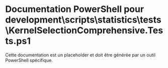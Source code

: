 # Documentation PowerShell pour development\scripts\statistics\tests\KernelSelectionComprehensive.Tests.ps1

Cette documentation est un placeholder et doit être générée par un outil PowerShell spécifique.
